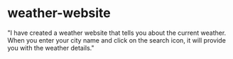 # weather-website
"I have created a weather website that tells you about the current weather. When you enter your city name and click on the search icon, it will provide you with the weather details."
